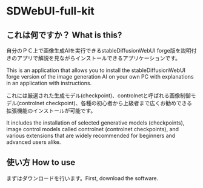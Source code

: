 # SDWebUI-full-kit


## これは何ですか？ What is this?


自分のＰＣ上で画像生成AIを実行できるstableDiffusionWebUI forge版を説明付きのアプリで解説を見ながらインストールできるアプリケーションです。

This is an application that allows you to install the stableDiffusionWebUI forge version of the image generation AI on your own PC with explanations in an application with instructions.

これには厳選された生成モデル(checkpoint)、controlnetと呼ばれる画像制御モデル(controlnet checkpoint)、各種の初心者から上級者まで広くお勧めできる拡張機能のインストールが可能です。

It includes the installation of selected generative models (checkpoints), image control models called controlnet (controlnet checkpoints), and various extensions that are widely recommended for beginners and advanced users alike.

## 使い方 How to use
まずはダウンロードを行います。First, download the software.

